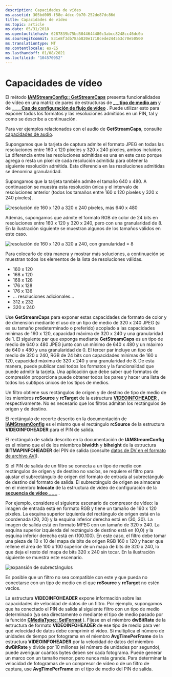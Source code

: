 ```yaml
---
description: Capacidades de vídeo
ms.assetid: 305bd009-f58e-4dcc-9b70-252de87dc86d
title: Capacidades de vídeo
ms.topic: article
ms.date: 05/31/2018
ms.openlocfilehash: 6287839b75bd5044644480c3abcc8248cc46dc0a
ms.sourcegitcommit: 831e8f3db78ab820e1710cede244553c70e50500
ms.translationtype: MT
ms.contentlocale: es-ES
ms.lasthandoff: 01/08/2021
ms.locfileid: "104570952"
---
```

# <a name="video-capabilities"></a>Capacidades de vídeo

El método [**IAMStreamConfig:: GetStreamCaps**](/windows/desktop/api/Strmif/nf-strmif-iamstreamconfig-getstreamcaps) presenta funcionalidades de vídeo en una matriz de pares de estructuras de [**\_ \_ tipo de medio am**](/windows/win32/api/strmif/ns-strmif-am_media_type) y de [**\_ \_ \_ Cap de configuración de flujo de vídeo**](/windows/win32/api/strmif/ns-strmif-video_stream_config_caps) . Puede utilizar esto para exponer todos los formatos y las resoluciones admitidos en un PIN, tal y como se describe a continuación.

Para ver ejemplos relacionados con el audio de **GetStreamCaps**, consulte [capacidades de audio](audio-capabilities.md).

Supongamos que la tarjeta de captura admite el formato JPEG en todas las resoluciones entre 160 x 120 píxeles y 320 x 240 píxeles, ambos incluidos. La diferencia entre las resoluciones admitidas es una en este caso porque agrega o resta un píxel de cada resolución admitida para obtener la siguiente resolución admitida. Esta diferencia en las resoluciones admitidas se denomina granularidad.

Supongamos que la tarjeta también admite el tamaño 640 x 480. A continuación se muestra esta resolución única y el intervalo de resoluciones anterior (todos los tamaños entre 160 x 120 píxeles y 320 x 240 píxeles).

![resolución de 160 x 120 a 320 x 240 píxeles, más 640 x 480](images/strmcap1.png)

Además, supongamos que admite el formato RGB de color de 24 bits en resoluciones entre 160 x 120 y 320 x 240, pero con una granularidad de 8. En la ilustración siguiente se muestran algunos de los tamaños válidos en este caso.

![resolución de 160 x 120 a 320 a 240, con granularidad = 8](images/strmcap3.png)

Para colocarlo de otra manera y mostrar más soluciones, a continuación se muestran todos los elementos de la lista de resoluciones válidas.

-   160 x 120
-   168 x 120
-   168 x 128
-   176 x 128
-   176 x 136
-   ... resoluciones adicionales...
-   312 x 232
-   320 x 240

Use **GetStreamCaps** para exponer estas capacidades de formato de color y de dimensión mediante el uso de un tipo de medio de 320 x 240 JPEG (si es su tamaño predeterminado o preferido) acoplado a las capacidades mínimas de 160 x 120, capacidad máxima de 320 x 240 y una granularidad de 1. El siguiente par que exponga mediante **GetStreamCaps** es un tipo de medio de 640 x 480 JPEG junto con un mínimo de 640 x 480 y un máximo de 640 x 480 y una granularidad de 0. El tercer par incluye un tipo de medio de 320 x 240, RGB de 24 bits con capacidades mínimas de 160 x 120, capacidad máxima de 320 x 240 y una granularidad de 8. De esta manera, puede publicar casi todos los formatos y la funcionalidad que puede admitir la tarjeta. Una aplicación que debe saber qué formatos de compresión proporciona puede obtener todos los pares y hacer una lista de todos los subtipos únicos de los tipos de medios.

Un filtro obtiene sus rectángulos de origen y de destino de tipo de medio de los miembros **rcSource** y **rcTarget** de la estructura [**VIDEOINFOHEADER**](/previous-versions/windows/desktop/api/amvideo/ns-amvideo-videoinfoheader) , respectivamente. No es necesario que los filtros admitan los rectángulos de origen y de destino.

El rectángulo de recorte descrito en la documentación de [**IAMStreamConfig**](/windows/desktop/api/Strmif/nn-strmif-iamstreamconfig) es el mismo que el rectángulo **rcSource** de la estructura **VIDEOINFOHEADER** para el PIN de salida.

El rectángulo de salida descrito en la documentación de **IAMStreamConfig** es el mismo que el de los miembros **biwidth** y **biheight** de la estructura **BITMAPINFOHEADER** del PIN de salida (consulte [datos de DV en el formato de archivo AVI](dv-data-in-the-avi-file-format.md)).

Si el PIN de salida de un filtro se conecta a un tipo de medio con rectángulos de origen y de destino no vacíos, se requiere el filtro para ajustar el subrectángulo de origen del formato de entrada al subrectángulo de destino del formato de salida. El subrectángulo de origen se almacena en el miembro **Inlocate** de la estructura de vídeo de configuración de la [**secuencia de vídeo \_ \_ \_**](/windows/win32/api/strmif/ns-strmif-video_stream_config_caps) .

Por ejemplo, considere el siguiente escenario de compresor de vídeo: la imagen de entrada está en formato RGB y tiene un tamaño de 160 x 120 píxeles. La esquina superior izquierda del rectángulo de origen está en la coordenada (20, 20) y la esquina inferior derecha está en (30, 30). La imagen de salida está en formato MPEG con un tamaño de 320 x 240. La esquina superior izquierda del rectángulo de destino está en (0,0) y la esquina inferior derecha está en (100.100). En este caso, el filtro debe tomar una pieza de 10 x 10 del mapa de bits de origen RGB 160 x 120 y hacer que rellene el área de 100 x 100 superior de un mapa de bits de 320 x 240, lo que deja el resto del mapa de bits 320 x 240 sin tocar. En la ilustración siguiente se muestra este escenario.

![expansión de subrectángulos](images/strmcap4.png)

Es posible que un filtro no sea compatible con este y que pueda no conectarse con un tipo de medio en el que **rcSource** y **rcTarget** no estén vacíos.

La estructura **VIDEOINFOHEADER** expone información sobre las capacidades de velocidad de datos de un filtro. Por ejemplo, supongamos que ha conectado el PIN de salida al siguiente filtro con un tipo de medio determinado (ya sea directamente o mediante el tipo de medio pasado por la función [**CMediaType:: SetFormat**](cmediatype-setformat.md) ). Fíjese en el miembro **dwBitRate** de la estructura de formato **VIDEOINFOHEADER** de ese tipo de medio para ver qué velocidad de datos debe comprimir el vídeo. Si multiplica el número de unidades de tiempo por fotograma en el miembro **AvgTimePerFrame** de la estructura **VIDEOINFOHEADER** por la velocidad de datos del miembro **dwBitRate** y divide por 10 millones (el número de unidades por segundo), puede averiguar cuántos bytes deben ser cada fotograma. Puede generar un marco con un tamaño menor, pero nunca más grande. Para determinar la velocidad de fotogramas de un compresor de vídeo o de un filtro de captura, use **AvgTimePerFrame** en el tipo de medio del PIN de salida.

 

 



